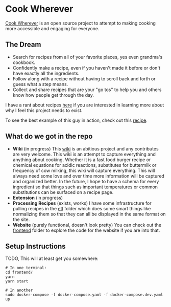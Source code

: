 # Cook Wherever

[Cook Wherever](https://cookwherever.com) is an open source project to attempt to making cooking more accessible and engaging for everyone.

## The Dream
* Search for recipes from all of your favorite places, yes even grandma's cookbook.
* Confidently make a recipe, even if you haven't made it before or don't have exactly all the ingredients.
* Follow along with a recipe without having to scroll back and forth or guess what a step means.
* Collect and share recipes that are your "go tos" to help you and others know how people get through the day.

I have a rant about recipes [here](https://gist.github.com/breadchris/e09c92c46c6af9a96028a945108ef7d4) if you are interested in learning more about why I feel this project needs to exist.

To see the best example of this guy in action, check out this [recipe](https://recipes.cookwherever.com/recipe/seriouseats-no-waste-tacos-de-carnitas-with-salsa-verde-recipe-56562).

## What do we got in the repo
* **Wiki** (in progress) This [wiki](wiki/content/) is an abitious project and any contributes are very welcome. This wiki is an attempt to capture everything and anything about cooking. Whether it is a fast food burger recipe or chemical equations for acidic reactions, substitutes for buttermilk or frequency of cow milking, this wiki will capture everything. This will always need some love and over time more information will be captured and organized better. In the future, I hope to have a schema for every ingredient so that things such as important temperatures or common substitutions can be surfaced on a recipe page. 
* **Extension** (in progress)
* **Processing Recipes** (exists, works) I have some infrastructure for pulling recipes in the [etl](etl/) folder which does some smart things like normalizing them so that they can all be displayed in the same format on the site.
* **Website** (purely functional, doesn't look pretty) You can check out the [frontend](frontend/) folder to explore the code for the website if you are into that.

## Setup Instructions 
TODO, This will at least get you somewhere:
```
# In one terminal:
cd frontend/
yarn
yarn start
```

```
# In another
sudo docker-compose -f docker-compose.yaml -f docker-compose.dev.yaml up
```
